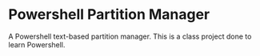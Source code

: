 # Powershell Partition Manager

A Powershell text-based partition manager. This is a class project done to learn Powershell.
